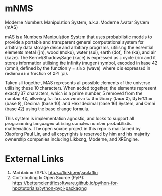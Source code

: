 # mNMS
Moderne Numbers Manipulation System, a.k.a. Moderne Avatar System (mAS)

mAS is a Numbers Manipulation System that uses probabilistic models to provide a portable and transparent general computational system for arbitrary data storage deice and arbitrary programs, utilising the essential elements metal (jin), wood (moku), water (sui), earth (dot), fire (ka), and air (kaze). The Kernel/Shadow/Sage (kage) is expressed as a cycle (rin) and it stores information utilising the infinity (mugen) symbol, encoded in base 42 (omni), defined by the function y = sin x (wave), where x is expressed in radians as a fraction of 2PI (pi).  

Taken all together, MAS represents all possible elements of the universe utilising these 10 characters. When added together, the elements represent exactly 37 characters, which is a prime number, 5 removed from the number 42, allowing for fast conversion to the Binary (base 2), Byte/Char (base 8), Decimal (base 10), and Hexadecimal (base 16) System, and Omni (base 42) using the base change formula. 

This system is implementation agnostic, and looks to support all programming languages utilising complex number probabilistic mathematics. The open source project in this repo is maintained by Xiaofeng Paul Lin, and all copyrights is reserved by him and his majority ownership companies including Likbong, Moderne, and XREngine. 

# External Links
1. Maintainer (XPL): https://linktr.ee/paulxflin
2. Contributing to Open Source (PyPI): https://betterscientificsoftware.github.io/python-for-hpc/tutorials/python-pypi-packaging

